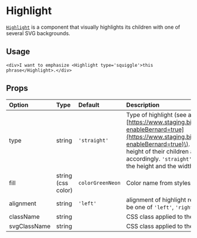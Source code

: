# Highlight

[`Highlight`](https://github.com/zakness/birchbox-gitbook/tree/1ad9356b440d8ffd191f6222475ef6f0c15444b0/src/components/Highlight/index.js) is a component that visually highlights its children with one of several SVG backgrounds.

## Usage

```text
<div>I want to emphasize <Highlight type='squiggle'>this phrase</Highlight>.</div>
```

## Props

| Option | Type | Default | Description |
| :--- | :--- | :--- | :--- |
| type | string | `'straight'` | Type of highlight \(see all at [https://www.staging.birchbox.com/dev/highlights?enableBernard=true](https://www.staging.birchbox.com/dev/highlights?enableBernard=true)\). Most types will take the height of their children and scale the width accordingly. `'straight'` and `'plain'` will take both the height and the width of their children. |
| fill | string \(css color\) | `colorGreenNeon` | Color name from styles/variables.css |
| alignment | string | `'left'` | alignment of highlight relative to its children. Must be one of `'left'`, `'right'`, or `'center'` |
| className | string |  | CSS class applied to the Highlight wrapper |
| svgClassName | string |  | CSS class applied to the Highlight SVG element |


